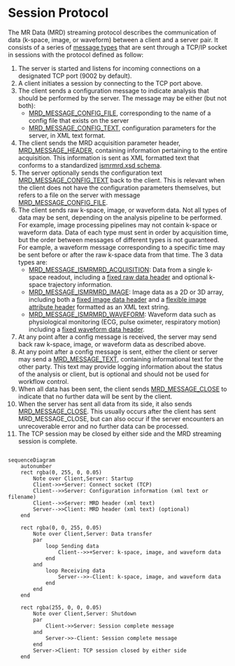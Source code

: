 # Session Protocol
The MR Data (MRD) streaming protocol describes the communication of data (k-space, image, or waveform) between a client and a server pair.  It consists of a series of [message types](#MRD-Streaming-Message-Types) that are sent through a TCP/IP socket in sessions with the protocol defined as follow:
1. The server is started and listens for incoming connections on a designated TCP port (9002 by default).
1. A client initiates a session by connecting to the TCP port above.
1. The client sends a configuration message to indicate analysis that should be performed by the server.  The message may be either (but not both):
    - [MRD_MESSAGE_CONFIG_FILE](#ID-1-MRD_MESSAGE_CONFIG_FILE), corresponding to the name of a config file that exists on the server
    - [MRD_MESSAGE_CONFIG_TEXT](#ID-2-MRD_MESSAGE_CONFIG_TEXT), configuration parameters for the server, in XML text format.
1. The client sends the MRD acquisition parameter header, [MRD_MESSAGE_HEADER](#ID-3-MRD_MESSAGE_HEADER), containing information pertaining to the entire acquisition.  This information is sent as XML formatted text that conforms to a standardized [ismrmrd.xsd schema](https://github.com/ismrmrd/ismrmrd/blob/master/schema/ismrmrd.xsd).
1. The server optionally sends the configuration text [MRD_MESSAGE_CONFIG_TEXT](#ID-2-MRD_MESSAGE_CONFIG_TEXT) back to the client.  This is relevant when the client does not have the configuration parameters themselves, but refers to a file on the server with message [MRD_MESSAGE_CONFIG_FILE](#ID-1-MRD_MESSAGE_CONFIG_FILE).
1. The client sends raw k-space, image, or waveform data.  Not all types of data may be sent, depending on the analysis pipeline to be performed.  For example, image processing pipelines may not contain k-space or waveform data.  Data of each type must sent in order by acquisition time, but the order between messages of different types is not guaranteed.  For eample, a waveform message corresponding to a specific time may be sent before or after the raw k-space data from that time.  The 3 data types are:
    - [MRD_MESSAGE_ISMRMRD_ACQUISITION](#ID-1008-MRD_MESSAGE_ISMRMRD_ACQUISITION): Data from a single k-space readout, including a [fixed raw data header](https://ismrmrd.github.io/apidocs/1.4.2/struct_i_s_m_r_m_r_d_1_1_i_s_m_r_m_r_d___acquisition_header.html) and optional k-space trajectory information.
    - [MRD_MESSAGE_ISMRMRD_IMAGE](#ID-1022-MRD_MESSAGE_ISMRMRD_IMAGE): Image data as a 2D or 3D array, including both a [fixed image data header](https://ismrmrd.github.io/apidocs/1.4.2/struct_i_s_m_r_m_r_d_1_1_i_s_m_r_m_r_d___image_header.html) and a [flexible image attribute header](https://ismrmrd.github.io/apidocs/1.4.2/class_i_s_m_r_m_r_d_1_1_meta_container.html) formatted as an XML text string.
    - [MRD_MESSAGE_ISMRMRD_WAVEFORM](#ID-1026-MRD_MESSAGE_ISMRMRD_WAVEFORM): Waveform data such as physiological monitoring (ECG, pulse oximeter, respiratory motion) including a [fixed waveform data header](https://ismrmrd.github.io/apidocs/1.4.2/struct_i_s_m_r_m_r_d_1_1_i_s_m_r_m_r_d___waveform_header.html).
1. At any point after a config message is received, the server may send back raw k-space, image, or waveform data as described above.
1. At any point after a config message is sent, either the client or server may send a [MRD_MESSAGE_TEXT](#ID-5-MRD_MESSAGE_TEXT), containing informational text for the other party.  This text may provide logging information about the status of the analysis or client, but is optional and should not be used for workflow control.
1. When all data has been sent, the client sends [MRD_MESSAGE_CLOSE](#ID-4-MRD_MESSAGE_CLOSE) to indicate that no further data will be sent by the client.
1. When the server has sent all data from its side, it also sends [MRD_MESSAGE_CLOSE](#ID-4-MRD_MESSAGE_CLOSE).  This usually occurs after the client has sent MRD_MESSAGE_CLOSE, but can also occur if the server encounters an unrecoverable error and no further data can be processed.
1. The TCP session may be closed by either side and the MRD streaming session is complete.

```{mermaid}

sequenceDiagram
    autonumber
    rect rgba(0, 255, 0, 0.05)
        Note over Client,Server: Startup
        Client->>+Server: Connect socket (TCP)
        Client-->>Server: Configuration information (xml text or filename)
        Client-->>Server: MRD header (xml text)
        Server-->>Client: MRD header (xml text) (optional)
    end

    rect rgba(0, 0, 255, 0.05)
        Note over Client,Server: Data transfer
        par
            loop Sending data
                Client-->>+Server: k-space, image, and waveform data
            end
        and
            loop Receiving data
                Server-->>-Client: k-space, image, and waveform data
            end
        end
    end

    rect rgba(255, 0, 0, 0.05)
        Note over Client,Server: Shutdown
        par
            Client->>Server: Session complete message
        and
            Server->>-Client: Session complete message
        end
        Server->Client: TCP session closed by either side
    end
```
